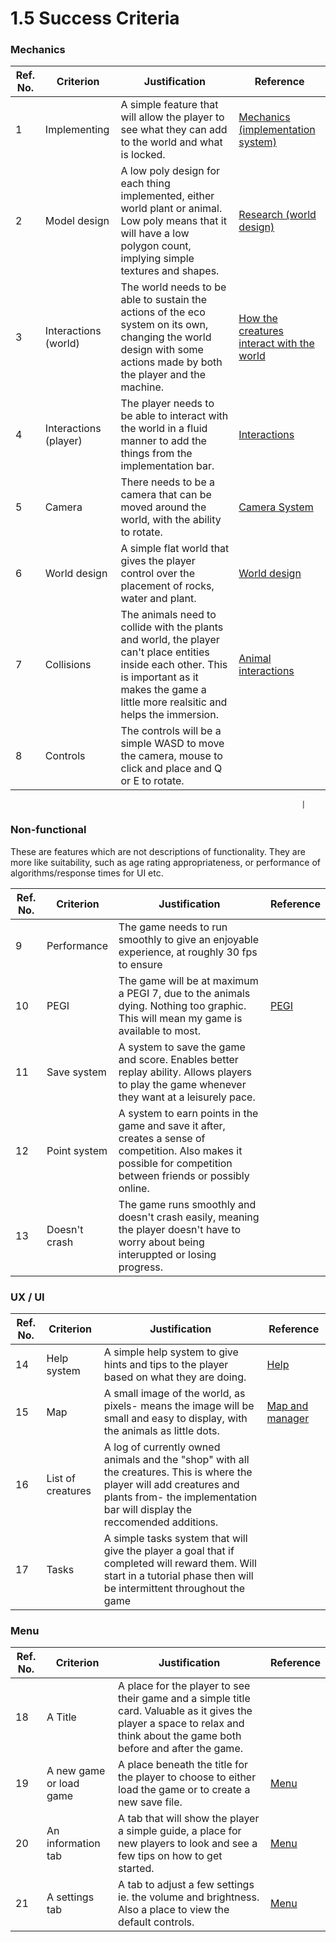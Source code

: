 # 1.5 Success Criteria

### Mechanics

| Ref. No. | Criterion             | Justification                                                                                                                                                                                      | Reference                                                                                                          |
| -------- | --------------------- | -------------------------------------------------------------------------------------------------------------------------------------------------------------------------------------------------- | ------------------------------------------------------------------------------------------------------------------ |
| 1        | Implementing          | A simple feature that will allow the player to see what they can add to the world and what is locked.                                                                                              | [Mechanics (implementation system)](1.4a-features-of-the-proposed-solution.md)                                     |
| 2        | Model design          | A low poly design for each thing implemented, either world plant or animal. Low poly means that it will have a low polygon count, implying simple textures and shapes.                             | [Research (world design)](1.3-research-the-problem.md#world-design-and-art-style)                                  |
| 3        | Interactions (world)  | The world needs to be able to sustain the actions of the eco system on its own, changing the world design with some actions made by both the player and the machine.                               | [How the creatures interact with the world](1.3-research-the-problem.md#how-the-creatures-interact-with-the-world) |
| 4        | Interactions (player) | The player needs to be able to interact with the world in a fluid manner to add the things from the implementation bar.                                                                            | [Interactions](1.4a-features-of-the-proposed-solution.md#interactions)                                             |
| 5        | Camera                | There needs to be a camera that can be moved around the world, with the ability to rotate.                                                                                                         | [Camera System](1.4a-features-of-the-proposed-solution.md#camera-system)                                           |
| 6        | World design          | A simple flat world that gives the player control over the placement of rocks, water and plant.                                                                                                    | [World design](1.3-research-the-problem.md#world-design-and-art-style)                                             |
| 7        | Collisions            | The animals need to collide with the plants and world, the player can't place entities inside each other. This is important as it makes the game a little more realsitic and helps the immersion.  | [Animal interactions](1.4a-features-of-the-proposed-solution.md#animal-interactions)                               |
| 8        | Controls              | The controls will be a simple WASD to move the camera, mouse to click and place and Q or E to rotate.                                                                                              |                                                                                                                    |

```
                                                                 |
```

### Non-functional

These are features which are not descriptions of functionality. They are more like suitability, such as age rating appropriateness, or performance of algorithms/response times for UI etc.

| Ref. No. | Criterion     | Justification                                                                                                                                                      | Reference                        |
| -------- | ------------- | ------------------------------------------------------------------------------------------------------------------------------------------------------------------ | -------------------------------- |
| 9        | Performance   | The game needs to run smoothly to give an enjoyable experience, at roughly 30 fps to ensure                                                                        |                                  |
| 10       | PEGI          | The game will be at maximum a PEGI 7, due to the animals dying. Nothing too graphic. This will mean my game is available to most.                                  | [PEGI](1.2-stakeholders.md#pegi) |
| 11       | Save system   | A system to save the game and score. Enables better replay ability. Allows players to play the game whenever they want at a leisurely pace.                        |                                  |
| 12       | Point system  | A system to earn points in the game and save it after, creates a sense of competition. Also makes it possible for competition between friends or possibly online.  |                                  |
| 13       | Doesn't crash | The game runs smoothly and doesn't crash easily, meaning the player doesn't have to worry about being interuppted or losing progress.                              |                                  |

### UX / UI

| Ref. No. | Criterion         | Justification                                                                                                                                                                                        | Reference                                                      |
| -------- | ----------------- | ---------------------------------------------------------------------------------------------------------------------------------------------------------------------------------------------------- | -------------------------------------------------------------- |
| 14       | Help system       | A simple help system to give hints and tips to the player based on what they are doing.                                                                                                              | [Help](1.4a-features-of-the-proposed-solution.md#help-system)  |
| 15       | Map               | A small image of the world, as pixels- means the image will be small and easy to display, with the animals as little dots.                                                                           | [Map and manager](1.3-research-the-problem.md#map-and-manager) |
| 16       | List of creatures | A log of currently owned animals and the "shop" with all the creatures. This is where the player will add creatures and plants from- the implementation bar will display the reccomended additions.  |                                                                |
| 17       | Tasks             | A simple tasks system that will give the player a goal that if completed will reward them. Will start in a tutorial phase then will be intermittent throughout the game                              |                                                                |

### Menu

| Ref. No. | Criterion                | Justification                                                                                                                                                                | Reference                                              |
| -------- | ------------------------ | ---------------------------------------------------------------------------------------------------------------------------------------------------------------------------- | ------------------------------------------------------ |
| 18       | A Title                  | A place for the player to see their game and a simple title card. Valuable as it gives the player a space to relax and think about the game both before and after the game.  |                                                        |
| 19       | A new game or load game  | A place beneath the title for the player to choose to either load the game or to create a new save file.                                                                     | [Menu](1.4a-features-of-the-proposed-solution.md#menu) |
| 20       | An information tab       | A tab that will show the player a simple guide, a place for new players to look and see a few tips on how to get started.                                                    | [Menu](1.4a-features-of-the-proposed-solution.md#menu) |
| 21       | A settings tab           | A tab to adjust a few settings ie. the volume and brightness. Also a place to view the default controls.                                                                     | [Menu](1.4a-features-of-the-proposed-solution.md#menu) |

